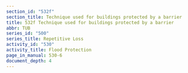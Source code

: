 ```yaml
---
section_id: "532f"
section_title: Technique used for buildings protected by a barrier
title: 532f Technique used for buildings protected by a barrier
abbr: TUB
series_id: "500"
series_title: Repetitive Loss
activity_id: "530"
activity_title: Flood Protection
page_in_manual: 530-6
document_depth: 4
---
```

